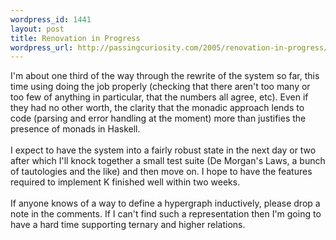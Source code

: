 ```yaml
--- 
wordpress_id: 1441
layout: post
title: Renovation in Progress
wordpress_url: http://passingcuriosity.com/2005/renovation-in-progress/
---
```

I'm about one third of the way through the rewrite of the system so far, this time using doing the job properly (checking that there aren't too many or too few of anything in particular, that the numbers all agree, etc). Even if they had no other worth, the clarity that the monadic approach lends to code (parsing and error handling at the moment) more than justifies the presence of monads in Haskell.<br /><br />I expect to have the system into a fairly robust state in the next day or two after which I'll knock together a small test suite (De Morgan's Laws, a bunch of tautologies and the like) and then move on. I hope to have the features required to implement K finished well within two weeks.<br /><br />If anyone knows of a way to define a hypergraph inductively, please drop a note in the comments. If I can't find such a representation then I'm going to have a hard time supporting ternary and higher relations.
